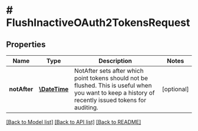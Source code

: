 # # FlushInactiveOAuth2TokensRequest

## Properties

Name | Type | Description | Notes
------------ | ------------- | ------------- | -------------
**notAfter** | [**\DateTime**](\DateTime.md) | NotAfter sets after which point tokens should not be flushed. This is useful when you want to keep a history of recently issued tokens for auditing. | [optional] 

[[Back to Model list]](../../README.md#documentation-for-models) [[Back to API list]](../../README.md#documentation-for-api-endpoints) [[Back to README]](../../README.md)


